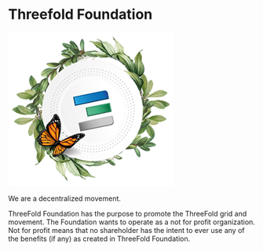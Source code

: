 # Threefold Foundation

![](img/foundation_header_image.png)

We are a decentralized movement.

ThreeFold Foundation has the purpose to promote the ThreeFold grid and movement. The Foundation wants to operate as a not for profit organization. Not for profit means that no shareholder has the intent to ever use any of the benefits (if any) as created in ThreeFold Foundation.

